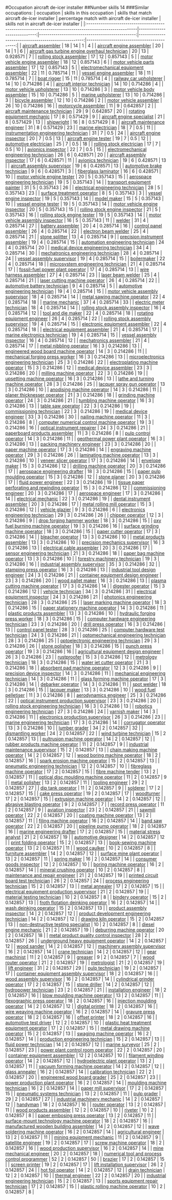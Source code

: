 #Occupation aircraft de-icer installer
##Number skills 14
###Similar occupations:
| occupation                                                                                            |   skills in this occupation |   skills that match aircraft de-icer installer |   percentage match with aircraft de-icer installer |   skills not in aircraft de-icer installer |
|:------------------------------------------------------------------------------------------------------|----------------------------:|-----------------------------------------------:|---------------------------------------------------:|-------------------------------------------:|
| [aircraft assembler](aircraft_assembler.md)                                                           |                          18 |                                             14 |                                           1        |                                          4 |
| [aircraft engine assembler](aircraft_engine_assembler.md)                                             |                          20 |                                             14 |                                           1        |                                          6 |
| [aircraft gas turbine engine overhaul technician](aircraft_gas_turbine_engine_overhaul_technician.md) |                          20 |                                             13 |                                           0.928571 |                                          7 |
| [rolling stock assembler](rolling_stock_assembler.md)                                                 |                          17 |                                             12 |                                           0.857143 |                                          5 |
| [motor vehicle engine assembler](motor_vehicle_engine_assembler.md)                                   |                          18 |                                             12 |                                           0.857143 |                                          6 |
| [motor vehicle parts assembler](motor_vehicle_parts_assembler.md)                                     |                          17 |                                             12 |                                           0.857143 |                                          5 |
| [electromechanical equipment assembler](electromechanical_equipment_assembler.md)                     |                          22 |                                             11 |                                           0.785714 |                                         11 |
| [vessel engine assembler](vessel_engine_assembler.md)                                                 |                          18 |                                             11 |                                           0.785714 |                                          7 |
| [boat rigger](boat_rigger.md)                                                                         |                          15 |                                             11 |                                           0.785714 |                                          4 |
| [railway car upholsterer](railway_car_upholsterer.md)                                                 |                          14 |                                             10 |                                           0.714286 |                                          4 |
| [aircraft interior technician](aircraft_interior_technician.md)                                       |                          14 |                                             10 |                                           0.714286 |                                          4 |
| [motor vehicle upholsterer](motor_vehicle_upholsterer.md)                                             |                          13 |                                             10 |                                           0.714286 |                                          3 |
| [motor vehicle body assembler](motor_vehicle_body_assembler.md)                                       |                          15 |                                             10 |                                           0.714286 |                                          5 |
| [marine upholsterer](marine_upholsterer.md)                                                           |                          13 |                                             10 |                                           0.714286 |                                          3 |
| [bicycle assembler](bicycle_assembler.md)                                                             |                          12 |                                             10 |                                           0.714286 |                                          2 |
| [motor vehicle assembler](motor_vehicle_assembler.md)                                                 |                          26 |                                             10 |                                           0.714286 |                                         16 |
| [motorcycle assembler](motorcycle_assembler.md)                                                       |                          11 |                                              9 |                                           0.642857 |                                          2 |
| [aircraft maintenance technician](aircraft_maintenance_technician.md)                                 |                          29 |                                              9 |                                           0.642857 |                                         20 |
| [rotating equipment mechanic](rotating_equipment_mechanic.md)                                         |                          17 |                                              8 |                                           0.571429 |                                          9 |
| [aircraft engine specialist](aircraft_engine_specialist.md)                                           |                          21 |                                              8 |                                           0.571429 |                                         13 |
| [shipwright](shipwright.md)                                                                           |                          16 |                                              8 |                                           0.571429 |                                          8 |
| [aircraft maintenance engineer](aircraft_maintenance_engineer.md)                                     |                          31 |                                              8 |                                           0.571429 |                                         23 |
| [marine electrician](marine_electrician.md)                                                           |                          18 |                                              7 |                                           0.5      |                                         11 |
| [instrumentation engineering technician](instrumentation_engineering_technician.md)                   |                          31 |                                              7 |                                           0.5      |                                         24 |
| [aircraft engine inspector](aircraft_engine_inspector.md)                                             |                          20 |                                              7 |                                           0.5      |                                         13 |
| [aircraft engine tester](aircraft_engine_tester.md)                                                   |                          19 |                                              7 |                                           0.5      |                                         12 |
| [automotive electrician](automotive_electrician.md)                                                   |                          25 |                                              7 |                                           0.5      |                                         18 |
| [rolling stock electrician](rolling_stock_electrician.md)                                             |                          17 |                                              7 |                                           0.5      |                                         10 |
| [avionics inspector](avionics_inspector.md)                                                           |                          22 |                                              7 |                                           0.5      |                                         15 |
| [electromechanical engineering technician](electromechanical_engineering_technician.md)               |                          26 |                                              6 |                                           0.428571 |                                         20 |
| [aircraft assembly inspector](aircraft_assembly_inspector.md)                                         |                          17 |                                              6 |                                           0.428571 |                                         11 |
| [avionics technician](avionics_technician.md)                                                         |                          19 |                                              6 |                                           0.428571 |                                         13 |
| [aircraft assembly supervisor](aircraft_assembly_supervisor.md)                                       |                          19 |                                              6 |                                           0.428571 |                                         13 |
| [automotive brake technician](automotive_brake_technician.md)                                         |                           9 |                                              6 |                                           0.428571 |                                          3 |
| [fiberglass laminator](fiberglass_laminator.md)                                                       |                          16 |                                              6 |                                           0.428571 |                                         10 |
| [motor vehicle engine tester](motor_vehicle_engine_tester.md)                                         |                          20 |                                              5 |                                           0.357143 |                                         15 |
| [aerospace engineering technician](aerospace_engineering_technician.md)                               |                          19 |                                              5 |                                           0.357143 |                                         14 |
| [transport equipment painter](transport_equipment_painter.md)                                         |                          31 |                                              5 |                                           0.357143 |                                         26 |
| [electrical engineering technician](electrical_engineering_technician.md)                             |                          28 |                                              5 |                                           0.357143 |                                         23 |
| [surface treatment operator](surface_treatment_operator.md)                                           |                           8 |                                              5 |                                           0.357143 |                                          3 |
| [vessel engine inspector](vessel_engine_inspector.md)                                                 |                          19 |                                              5 |                                           0.357143 |                                         14 |
| [model maker](model_maker.md)                                                                         |                          15 |                                              5 |                                           0.357143 |                                         10 |
| [vessel engine tester](vessel_engine_tester.md)                                                       |                          19 |                                              5 |                                           0.357143 |                                         14 |
| [motor vehicle engine inspector](motor_vehicle_engine_inspector.md)                                   |                          20 |                                              5 |                                           0.357143 |                                         15 |
| [rolling stock engine inspector](rolling_stock_engine_inspector.md)                                   |                          21 |                                              5 |                                           0.357143 |                                         16 |
| [rolling stock engine tester](rolling_stock_engine_tester.md)                                         |                          19 |                                              5 |                                           0.357143 |                                         14 |
| [motor vehicle assembly inspector](motor_vehicle_assembly_inspector.md)                               |                          16 |                                              5 |                                           0.357143 |                                         11 |
| [welder](welder.md)                                                                                   |                          31 |                                              4 |                                           0.285714 |                                         27 |
| [battery assembler](battery_assembler.md)                                                             |                          20 |                                              4 |                                           0.285714 |                                         16 |
| [control panel assembler](control_panel_assembler.md)                                                 |                          26 |                                              4 |                                           0.285714 |                                         22 |
| [electron beam welder](electron_beam_welder.md)                                                       |                          25 |                                              4 |                                           0.285714 |                                         21 |
| [stone splitter](stone_splitter.md)                                                                   |                          13 |                                              4 |                                           0.285714 |                                          9 |
| [precision instrument assembler](precision_instrument_assembler.md)                                   |                          19 |                                              4 |                                           0.285714 |                                         15 |
| [automation engineering technician](automation_engineering_technician.md)                             |                          24 |                                              4 |                                           0.285714 |                                         20 |
| [medical device engineering technician](medical_device_engineering_technician.md)                     |                          34 |                                              4 |                                           0.285714 |                                         30 |
| [mechatronics engineering technician](mechatronics_engineering_technician.md)                         |                          28 |                                              4 |                                           0.285714 |                                         24 |
| [vessel assembly supervisor](vessel_assembly_supervisor.md)                                           |                          19 |                                              4 |                                           0.285714 |                                         15 |
| [boilermaker](boilermaker.md)                                                                         |                          22 |                                              4 |                                           0.285714 |                                         18 |
| [microsystem engineering technician](microsystem_engineering_technician.md)                           |                          21 |                                              4 |                                           0.285714 |                                         17 |
| [fossil-fuel power plant operator](fossil-fuel_power_plant_operator.md)                               |                          17 |                                              4 |                                           0.285714 |                                         13 |
| [wire harness assembler](wire_harness_assembler.md)                                                   |                          27 |                                              4 |                                           0.285714 |                                         23 |
| [laser beam welder](laser_beam_welder.md)                                                             |                          25 |                                              4 |                                           0.285714 |                                         21 |
| [laser cutting machine operator](laser_cutting_machine_operator.md)                                   |                          26 |                                              4 |                                           0.285714 |                                         22 |
| [automotive battery technician](automotive_battery_technician.md)                                     |                           9 |                                              4 |                                           0.285714 |                                          5 |
| [automotive engineering technician](automotive_engineering_technician.md)                             |                          19 |                                              4 |                                           0.285714 |                                         15 |
| [motor vehicle assembly supervisor](motor_vehicle_assembly_supervisor.md)                             |                          18 |                                              4 |                                           0.285714 |                                         14 |
| [metal sawing machine operator](metal_sawing_machine_operator.md)                                     |                          22 |                                              4 |                                           0.285714 |                                         18 |
| [marine mechanic](marine_mechanic.md)                                                                 |                          37 |                                              4 |                                           0.285714 |                                         33 |
| [electric meter technician](electric_meter_technician.md)                                             |                          18 |                                              4 |                                           0.285714 |                                         14 |
| [rolling stock assembly inspector](rolling_stock_assembly_inspector.md)                               |                          16 |                                              4 |                                           0.285714 |                                         12 |
| [tool and die maker](tool_and_die_maker.md)                                                           |                          22 |                                              4 |                                           0.285714 |                                         18 |
| [rotating equipment engineer](rotating_equipment_engineer.md)                                         |                          26 |                                              4 |                                           0.285714 |                                         22 |
| [rolling stock assembly supervisor](rolling_stock_assembly_supervisor.md)                             |                          19 |                                              4 |                                           0.285714 |                                         15 |
| [electronic equipment assembler](electronic_equipment_assembler.md)                                   |                          22 |                                              4 |                                           0.285714 |                                         18 |
| [electrical equipment assembler](electrical_equipment_assembler.md)                                   |                          21 |                                              4 |                                           0.285714 |                                         17 |
| [marine electronics technician](marine_electronics_technician.md)                                     |                          19 |                                              4 |                                           0.285714 |                                         15 |
| [vessel assembly inspector](vessel_assembly_inspector.md)                                             |                          16 |                                              4 |                                           0.285714 |                                         12 |
| [mechatronics assembler](mechatronics_assembler.md)                                                   |                          21 |                                              4 |                                           0.285714 |                                         17 |
| [metal nibbling operator](metal_nibbling_operator.md)                                                 |                          16 |                                              3 |                                           0.214286 |                                         13 |
| [engineered wood board machine operator](engineered_wood_board_machine_operator.md)                   |                          14 |                                              3 |                                           0.214286 |                                         11 |
| [mechanical forging press worker](mechanical_forging_press_worker.md)                                 |                          16 |                                              3 |                                           0.214286 |                                         13 |
| [microelectronics engineering technician](microelectronics_engineering_technician.md)                 |                          25 |                                              3 |                                           0.214286 |                                         22 |
| [electroplating machine operator](electroplating_machine_operator.md)                                 |                          15 |                                              3 |                                           0.214286 |                                         12 |
| [medical device assembler](medical_device_assembler.md)                                               |                          23 |                                              3 |                                           0.214286 |                                         20 |
| [milling machine operator](milling_machine_operator.md)                                               |                          22 |                                              3 |                                           0.214286 |                                         19 |
| [upsetting machine operator](upsetting_machine_operator.md)                                           |                          16 |                                              3 |                                           0.214286 |                                         13 |
| [lathe and turning machine operator](lathe_and_turning_machine_operator.md)                           |                          28 |                                              3 |                                           0.214286 |                                         25 |
| [lacquer spray gun operator](lacquer_spray_gun_operator.md)                                           |                          13 |                                              3 |                                           0.214286 |                                         10 |
| [anodising machine operator](anodising_machine_operator.md)                                           |                          14 |                                              3 |                                           0.214286 |                                         11 |
| [planer thicknesser operator](planer_thicknesser_operator.md)                                         |                          21 |                                              3 |                                           0.214286 |                                         18 |
| [grinding machine operator](grinding_machine_operator.md)                                             |                          24 |                                              3 |                                           0.214286 |                                         21 |
| [tumbling machine operator](tumbling_machine_operator.md)                                             |                          16 |                                              3 |                                           0.214286 |                                         13 |
| [table saw operator](table_saw_operator.md)                                                           |                          22 |                                              3 |                                           0.214286 |                                         19 |
| [commissioning technician](commissioning_technician.md)                                               |                          22 |                                              3 |                                           0.214286 |                                         19 |
| [medical device engineer](medical_device_engineer.md)                                                 |                          33 |                                              3 |                                           0.214286 |                                         30 |
| [nailing machine operator](nailing_machine_operator.md)                                               |                          11 |                                              3 |                                           0.214286 |                                          8 |
| [computer numerical control machine operator](computer_numerical_control_machine_operator.md)         |                          19 |                                              3 |                                           0.214286 |                                         16 |
| [optical instrument repairer](optical_instrument_repairer.md)                                         |                          24 |                                              3 |                                           0.214286 |                                         21 |
| [paperboard products assembler](paperboard_products_assembler.md)                                     |                          11 |                                              3 |                                           0.214286 |                                          8 |
| [pulp control operator](pulp_control_operator.md)                                                     |                          14 |                                              3 |                                           0.214286 |                                         11 |
| [geothermal power plant operator](geothermal_power_plant_operator.md)                                 |                          16 |                                              3 |                                           0.214286 |                                         13 |
| [packing machinery engineer](packing_machinery_engineer.md)                                           |                          23 |                                              3 |                                           0.214286 |                                         20 |
| [paper machine operator](paper_machine_operator.md)                                                   |                          17 |                                              3 |                                           0.214286 |                                         14 |
| [engraving machine operator](engraving_machine_operator.md)                                           |                          29 |                                              3 |                                           0.214286 |                                         26 |
| [laminating machine operator](laminating_machine_operator.md)                                         |                          13 |                                              3 |                                           0.214286 |                                         10 |
| [veneer slicer operator](veneer_slicer_operator.md)                                                   |                          17 |                                              3 |                                           0.214286 |                                         14 |
| [envelope maker](envelope_maker.md)                                                                   |                          15 |                                              3 |                                           0.214286 |                                         12 |
| [drilling machine operator](drilling_machine_operator.md)                                             |                          20 |                                              3 |                                           0.214286 |                                         17 |
| [aerospace engineering drafter](aerospace_engineering_drafter.md)                                     |                          18 |                                              3 |                                           0.214286 |                                         15 |
| [paper pulp moulding operator](paper_pulp_moulding_operator.md)                                       |                          15 |                                              3 |                                           0.214286 |                                         12 |
| [stone planer](stone_planer.md)                                                                       |                          20 |                                              3 |                                           0.214286 |                                         17 |
| [fluid power engineer](fluid_power_engineer.md)                                                       |                          22 |                                              3 |                                           0.214286 |                                         19 |
| [tissue paper perforating and rewinding operator](tissue_paper_perforating_and_rewinding_operator.md) |                          15 |                                              3 |                                           0.214286 |                                         12 |
| [commissioning engineer](commissioning_engineer.md)                                                   |                          20 |                                              3 |                                           0.214286 |                                         17 |
| [aerospace engineer](aerospace_engineer.md)                                                           |                          17 |                                              3 |                                           0.214286 |                                         14 |
| [electrical mechanic](electrical_mechanic.md)                                                         |                          22 |                                              3 |                                           0.214286 |                                         19 |
| [dental instrument assembler](dental_instrument_assembler.md)                                         |                          20 |                                              3 |                                           0.214286 |                                         17 |
| [metal rolling mill operator](metal_rolling_mill_operator.md)                                         |                          15 |                                              3 |                                           0.214286 |                                         12 |
| [vehicle glazier](vehicle_glazier.md)                                                                 |                           9 |                                              3 |                                           0.214286 |                                          6 |
| [electronics engineering technician](electronics_engineering_technician.md)                           |                          29 |                                              3 |                                           0.214286 |                                         26 |
| [chipper operator](chipper_operator.md)                                                               |                          12 |                                              3 |                                           0.214286 |                                          9 |
| [drop forging hammer worker](drop_forging_hammer_worker.md)                                           |                          18 |                                              3 |                                           0.214286 |                                         15 |
| [oxy fuel burning machine operator](oxy_fuel_burning_machine_operator.md)                             |                          19 |                                              3 |                                           0.214286 |                                         16 |
| [surface grinding machine operator](surface_grinding_machine_operator.md)                             |                          18 |                                              3 |                                           0.214286 |                                         15 |
| [paper cutter operator](paper_cutter_operator.md)                                                     |                          17 |                                              3 |                                           0.214286 |                                         14 |
| [bleacher operator](bleacher_operator.md)                                                             |                          13 |                                              3 |                                           0.214286 |                                         10 |
| [metal products assembler](metal_products_assembler.md)                                               |                          13 |                                              3 |                                           0.214286 |                                         10 |
| [precision mechanics supervisor](precision_mechanics_supervisor.md)                                   |                          16 |                                              3 |                                           0.214286 |                                         13 |
| [electrical cable assembler](electrical_cable_assembler.md)                                           |                          20 |                                              3 |                                           0.214286 |                                         17 |
| [sensor engineering technician](sensor_engineering_technician.md)                                     |                          21 |                                              3 |                                           0.214286 |                                         18 |
| [paper bag machine operator](paper_bag_machine_operator.md)                                           |                          13 |                                              3 |                                           0.214286 |                                         10 |
| [forestry machinery technician](forestry_machinery_technician.md)                                     |                          19 |                                              3 |                                           0.214286 |                                         16 |
| [industrial assembly supervisor](industrial_assembly_supervisor.md)                                   |                          35 |                                              3 |                                           0.214286 |                                         32 |
| [stamping press operator](stamping_press_operator.md)                                                 |                          16 |                                              3 |                                           0.214286 |                                         13 |
| [industrial tool design engineer](industrial_tool_design_engineer.md)                                 |                          24 |                                              3 |                                           0.214286 |                                         21 |
| [container equipment design engineer](container_equipment_design_engineer.md)                         |                          23 |                                              3 |                                           0.214286 |                                         20 |
| [wood pallet maker](wood_pallet_maker.md)                                                             |                          16 |                                              3 |                                           0.214286 |                                         13 |
| [plasma cutting machine operator](plasma_cutting_machine_operator.md)                                 |                          17 |                                              3 |                                           0.214286 |                                         14 |
| [digester operator](digester_operator.md)                                                             |                          15 |                                              3 |                                           0.214286 |                                         12 |
| [vehicle technician](vehicle_technician.md)                                                           |                          34 |                                              3 |                                           0.214286 |                                         31 |
| [electrical equipment inspector](electrical_equipment_inspector.md)                                   |                          24 |                                              3 |                                           0.214286 |                                         21 |
| [photonics engineering technician](photonics_engineering_technician.md)                               |                          28 |                                              3 |                                           0.214286 |                                         25 |
| [laser marking machine operator](laser_marking_machine_operator.md)                                   |                          18 |                                              3 |                                           0.214286 |                                         15 |
| [paper stationery machine operator](paper_stationery_machine_operator.md)                             |                          14 |                                              3 |                                           0.214286 |                                         11 |
| [plastic products assembler](plastic_products_assembler.md)                                           |                          13 |                                              3 |                                           0.214286 |                                         10 |
| [hydraulic forging press worker](hydraulic_forging_press_worker.md)                                   |                          18 |                                              3 |                                           0.214286 |                                         15 |
| [computer hardware engineering technician](computer_hardware_engineering_technician.md)               |                          23 |                                              3 |                                           0.214286 |                                         20 |
| [drill press operator](drill_press_operator.md)                                                       |                          16 |                                              3 |                                           0.214286 |                                         13 |
| [control panel tester](control_panel_tester.md)                                                       |                          28 |                                              3 |                                           0.214286 |                                         25 |
| [computer hardware test technician](computer_hardware_test_technician.md)                             |                          24 |                                              3 |                                           0.214286 |                                         21 |
| [optomechanical engineering technician](optomechanical_engineering_technician.md)                     |                          28 |                                              3 |                                           0.214286 |                                         25 |
| [optoelectronic engineering technician](optoelectronic_engineering_technician.md)                     |                          29 |                                              3 |                                           0.214286 |                                         26 |
| [stone polisher](stone_polisher.md)                                                                   |                          18 |                                              3 |                                           0.214286 |                                         15 |
| [punch press operator](punch_press_operator.md)                                                       |                          19 |                                              3 |                                           0.214286 |                                         16 |
| [agricultural equipment design engineer](agricultural_equipment_design_engineer.md)                   |                          26 |                                              3 |                                           0.214286 |                                         23 |
| [rustproofer](rustproofer.md)                                                                         |                          15 |                                              3 |                                           0.214286 |                                         12 |
| [metrology technician](metrology_technician.md)                                                       |                          18 |                                              3 |                                           0.214286 |                                         15 |
| [water jet cutter operator](water_jet_cutter_operator.md)                                             |                          21 |                                              3 |                                           0.214286 |                                         18 |
| [absorbent pad machine operator](absorbent_pad_machine_operator.md)                                   |                          12 |                                              3 |                                           0.214286 |                                          9 |
| [precision device inspector](precision_device_inspector.md)                                           |                          14 |                                              3 |                                           0.214286 |                                         11 |
| [mechanical engineering technician](mechanical_engineering_technician.md)                             |                          14 |                                              3 |                                           0.214286 |                                         11 |
| [glass forming machine operator](glass_forming_machine_operator.md)                                   |                          17 |                                              3 |                                           0.214286 |                                         14 |
| [debarker operator](debarker_operator.md)                                                             |                          14 |                                              3 |                                           0.214286 |                                         11 |
| [spot welder](spot_welder.md)                                                                         |                          18 |                                              3 |                                           0.214286 |                                         15 |
| [lacquer maker](lacquer_maker.md)                                                                     |                          13 |                                              3 |                                           0.214286 |                                         10 |
| [wood fuel pelletiser](wood_fuel_pelletiser.md)                                                       |                          11 |                                              3 |                                           0.214286 |                                          8 |
| [aerodynamics engineer](aerodynamics_engineer.md)                                                     |                          25 |                                              3 |                                           0.214286 |                                         22 |
| [optical instrument production supervisor](optical_instrument_production_supervisor.md)               |                          23 |                                              3 |                                           0.214286 |                                         20 |
| [rolling stock engineering technician](rolling_stock_engineering_technician.md)                       |                          16 |                                              3 |                                           0.214286 |                                         13 |
| [robotics engineering technician](robotics_engineering_technician.md)                                 |                          27 |                                              3 |                                           0.214286 |                                         24 |
| [varnish maker](varnish_maker.md)                                                                     |                          14 |                                              3 |                                           0.214286 |                                         11 |
| [electronics production supervisor](electronics_production_supervisor.md)                             |                          26 |                                              3 |                                           0.214286 |                                         23 |
| [marine engineering technician](marine_engineering_technician.md)                                     |                          17 |                                              3 |                                           0.214286 |                                         14 |
| [corrugator operator](corrugator_operator.md)                                                         |                          13 |                                              3 |                                           0.214286 |                                         10 |
| [lumber grader](lumber_grader.md)                                                                     |                          34 |                                              2 |                                           0.142857 |                                         32 |
| [dismantling worker](dismantling_worker.md)                                                           |                          24 |                                              2 |                                           0.142857 |                                         22 |
| [wind turbine technician](wind_turbine_technician.md)                                                 |                          15 |                                              2 |                                           0.142857 |                                         13 |
| [pultrusion machine operator](pultrusion_machine_operator.md)                                         |                          14 |                                              2 |                                           0.142857 |                                         12 |
| [rubber products machine operator](rubber_products_machine_operator.md)                               |                          11 |                                              2 |                                           0.142857 |                                          9 |
| [industrial maintenance supervisor](industrial_maintenance_supervisor.md)                             |                          15 |                                              2 |                                           0.142857 |                                         13 |
| [chain making machine operator](chain_making_machine_operator.md)                                     |                          14 |                                              2 |                                           0.142857 |                                         12 |
| [wood boring machine operator](wood_boring_machine_operator.md)                                       |                          18 |                                              2 |                                           0.142857 |                                         16 |
| [spark erosion machine operator](spark_erosion_machine_operator.md)                                   |                          15 |                                              2 |                                           0.142857 |                                         13 |
| [pneumatic engineering technician](pneumatic_engineering_technician.md)                               |                          12 |                                              2 |                                           0.142857 |                                         10 |
| [fibreglass machine operator](fibreglass_machine_operator.md)                                         |                          17 |                                              2 |                                           0.142857 |                                         15 |
| [fibre machine tender](fibre_machine_tender.md)                                                       |                          13 |                                              2 |                                           0.142857 |                                         11 |
| [optical disc moulding machine operator](optical_disc_moulding_machine_operator.md)                   |                          11 |                                              2 |                                           0.142857 |                                          9 |
| [metal polisher](metal_polisher.md)                                                                   |                          13 |                                              2 |                                           0.142857 |                                         11 |
| [tooling engineer](tooling_engineer.md)                                                               |                          29 |                                              2 |                                           0.142857 |                                         27 |
| [dip tank operator](dip_tank_operator.md)                                                             |                          11 |                                              2 |                                           0.142857 |                                          9 |
| [solderer](solderer.md)                                                                               |                          17 |                                              2 |                                           0.142857 |                                         15 |
| [cake press operator](cake_press_operator.md)                                                         |                          19 |                                              2 |                                           0.142857 |                                         17 |
| [woodturner](woodturner.md)                                                                           |                          17 |                                              2 |                                           0.142857 |                                         15 |
| [extrusion machine operator](extrusion_machine_operator.md)                                           |                          14 |                                              2 |                                           0.142857 |                                         12 |
| [abrasive blasting operator](abrasive_blasting_operator.md)                                           |                           9 |                                              2 |                                           0.142857 |                                          7 |
| [record press operator](record_press_operator.md)                                                     |                          11 |                                              2 |                                           0.142857 |                                          9 |
| [aviation inspector](aviation_inspector.md)                                                           |                          23 |                                              2 |                                           0.142857 |                                         21 |
| [sawmill operator](sawmill_operator.md)                                                               |                          22 |                                              2 |                                           0.142857 |                                         20 |
| [coating machine operator](coating_machine_operator.md)                                               |                          13 |                                              2 |                                           0.142857 |                                         11 |
| [filing machine operator](filing_machine_operator.md)                                                 |                          16 |                                              2 |                                           0.142857 |                                         14 |
| [band saw operator](band_saw_operator.md)                                                             |                          22 |                                              2 |                                           0.142857 |                                         20 |
| [pipeline pump operator](pipeline_pump_operator.md)                                                   |                          18 |                                              2 |                                           0.142857 |                                         16 |
| [marine engineering drafter](marine_engineering_drafter.md)                                           |                          17 |                                              2 |                                           0.142857 |                                         15 |
| [material stress analyst](material_stress_analyst.md)                                                 |                          21 |                                              2 |                                           0.142857 |                                         19 |
| [automotive designer](automotive_designer.md)                                                         |                          14 |                                              2 |                                           0.142857 |                                         12 |
| [print folding operator](print_folding_operator.md)                                                   |                          15 |                                              2 |                                           0.142857 |                                         13 |
| [book-sewing machine operator](book-sewing_machine_operator.md)                                       |                          13 |                                              2 |                                           0.142857 |                                         11 |
| [wood caulker](wood_caulker.md)                                                                       |                          10 |                                              2 |                                           0.142857 |                                          8 |
| [furniture assembler](furniture_assembler.md)                                                         |                          14 |                                              2 |                                           0.142857 |                                         12 |
| [surface mine plant operator](surface_mine_plant_operator.md)                                         |                          13 |                                              2 |                                           0.142857 |                                         11 |
| [spring maker](spring_maker.md)                                                                       |                          16 |                                              2 |                                           0.142857 |                                         14 |
| [consumer goods inspector](consumer_goods_inspector.md)                                               |                          12 |                                              2 |                                           0.142857 |                                         10 |
| [boring machine operator](boring_machine_operator.md)                                                 |                          16 |                                              2 |                                           0.142857 |                                         14 |
| [mineral crushing operator](mineral_crushing_operator.md)                                             |                          10 |                                              2 |                                           0.142857 |                                          8 |
| [maintenance and repair engineer](maintenance_and_repair_engineer.md)                                 |                          21 |                                              2 |                                           0.142857 |                                         19 |
| [printed circuit board test technician](printed_circuit_board_test_technician.md)                     |                          26 |                                              2 |                                           0.142857 |                                         24 |
| [process engineering technician](process_engineering_technician.md)                                   |                          15 |                                              2 |                                           0.142857 |                                         13 |
| [metal annealer](metal_annealer.md)                                                                   |                          17 |                                              2 |                                           0.142857 |                                         15 |
| [electrical equipment production supervisor](electrical_equipment_production_supervisor.md)           |                          21 |                                              2 |                                           0.142857 |                                         19 |
| [material testing technician](material_testing_technician.md)                                         |                          10 |                                              2 |                                           0.142857 |                                          8 |
| [bindery operator](bindery_operator.md)                                                               |                          15 |                                              2 |                                           0.142857 |                                         13 |
| [froth flotation deinking operator](froth_flotation_deinking_operator.md)                             |                          16 |                                              2 |                                           0.142857 |                                         14 |
| [wash deinking operator](wash_deinking_operator.md)                                                   |                          15 |                                              2 |                                           0.142857 |                                         13 |
| [product assembly inspector](product_assembly_inspector.md)                                           |                          14 |                                              2 |                                           0.142857 |                                         12 |
| [product development engineering technician](product_development_engineering_technician.md)           |                          14 |                                              2 |                                           0.142857 |                                         12 |
| [drawing kiln operator](drawing_kiln_operator.md)                                                     |                          15 |                                              2 |                                           0.142857 |                                         13 |
| [non-destructive testing specialist](non-destructive_testing_specialist.md)                           |                          10 |                                              2 |                                           0.142857 |                                          8 |
| [diesel engine mechanic](diesel_engine_mechanic.md)                                                   |                          21 |                                              2 |                                           0.142857 |                                         19 |
| [deburring machine operator](deburring_machine_operator.md)                                           |                          20 |                                              2 |                                           0.142857 |                                         18 |
| [metal product quality control inspector](metal_product_quality_control_inspector.md)                 |                          28 |                                              2 |                                           0.142857 |                                         26 |
| [underground heavy equipment operator](underground_heavy_equipment_operator.md)                       |                          14 |                                              2 |                                           0.142857 |                                         12 |
| [wood sander](wood_sander.md)                                                                         |                          14 |                                              2 |                                           0.142857 |                                         12 |
| [machinery assembly supervisor](machinery_assembly_supervisor.md)                                     |                          16 |                                              2 |                                           0.142857 |                                         14 |
| [crane technician](crane_technician.md)                                                               |                          14 |                                              2 |                                           0.142857 |                                         12 |
| [gear machinist](gear_machinist.md)                                                                   |                          11 |                                              2 |                                           0.142857 |                                          9 |
| [greaser](greaser.md)                                                                                 |                           9 |                                              2 |                                           0.142857 |                                          7 |
| [wood router operator](wood_router_operator.md)                                                       |                          21 |                                              2 |                                           0.142857 |                                         19 |
| [metrologist](metrologist.md)                                                                         |                          21 |                                              2 |                                           0.142857 |                                         19 |
| [lift engineer](lift_engineer.md)                                                                     |                          31 |                                              2 |                                           0.142857 |                                         29 |
| [pulp technician](pulp_technician.md)                                                                 |                          19 |                                              2 |                                           0.142857 |                                         17 |
| [container equipment assembly supervisor](container_equipment_assembly_supervisor.md)                 |                          18 |                                              2 |                                           0.142857 |                                         16 |
| [wood assembly supervisor](wood_assembly_supervisor.md)                                               |                          16 |                                              2 |                                           0.142857 |                                         14 |
| [cylindrical grinder operator](cylindrical_grinder_operator.md)                                       |                          17 |                                              2 |                                           0.142857 |                                         15 |
| [stone driller](stone_driller.md)                                                                     |                          14 |                                              2 |                                           0.142857 |                                         12 |
| [hydropower technician](hydropower_technician.md)                                                     |                          23 |                                              2 |                                           0.142857 |                                         21 |
| [installation engineer](installation_engineer.md)                                                     |                          18 |                                              2 |                                           0.142857 |                                         16 |
| [blow moulding machine operator](blow_moulding_machine_operator.md)                                   |                          13 |                                              2 |                                           0.142857 |                                         11 |
| [flexographic press operator](flexographic_press_operator.md)                                         |                          18 |                                              2 |                                           0.142857 |                                         16 |
| [injection moulding operator](injection_moulding_operator.md)                                         |                          14 |                                              2 |                                           0.142857 |                                         12 |
| [digital printer](digital_printer.md)                                                                 |                          18 |                                              2 |                                           0.142857 |                                         16 |
| [wire weaving machine operator](wire_weaving_machine_operator.md)                                     |                          16 |                                              2 |                                           0.142857 |                                         14 |
| [gravure press operator](gravure_press_operator.md)                                                   |                          18 |                                              2 |                                           0.142857 |                                         16 |
| [offset printer](offset_printer.md)                                                                   |                          18 |                                              2 |                                           0.142857 |                                         16 |
| [automotive test driver](automotive_test_driver.md)                                                   |                          12 |                                              2 |                                           0.142857 |                                         10 |
| [plastic heat treatment equipment operator](plastic_heat_treatment_equipment_operator.md)             |                          17 |                                              2 |                                           0.142857 |                                         15 |
| [metal drawing machine operator](metal_drawing_machine_operator.md)                                   |                          15 |                                              2 |                                           0.142857 |                                         13 |
| [swaging machine operator](swaging_machine_operator.md)                                               |                          16 |                                              2 |                                           0.142857 |                                         14 |
| [production engineering technician](production_engineering_technician.md)                             |                          15 |                                              2 |                                           0.142857 |                                         13 |
| [fluid power technician](fluid_power_technician.md)                                                   |                          14 |                                              2 |                                           0.142857 |                                         12 |
| [marine surveyor](marine_surveyor.md)                                                                 |                          25 |                                              2 |                                           0.142857 |                                         23 |
| [power plant control room operator](power_plant_control_room_operator.md)                             |                          22 |                                              2 |                                           0.142857 |                                         20 |
| [container equipment assembler](container_equipment_assembler.md)                                     |                          12 |                                              2 |                                           0.142857 |                                         10 |
| [filament winding operator](filament_winding_operator.md)                                             |                          14 |                                              2 |                                           0.142857 |                                         12 |
| [hydroelectric plant operator](hydroelectric_plant_operator.md)                                       |                          13 |                                              2 |                                           0.142857 |                                         11 |
| [vacuum forming machine operator](vacuum_forming_machine_operator.md)                                 |                          14 |                                              2 |                                           0.142857 |                                         12 |
| [glass annealer](glass_annealer.md)                                                                   |                          16 |                                              2 |                                           0.142857 |                                         14 |
| [calibration technician](calibration_technician.md)                                                   |                          22 |                                              2 |                                           0.142857 |                                         20 |
| [engineered wood board grader](engineered_wood_board_grader.md)                                       |                          25 |                                              2 |                                           0.142857 |                                         23 |
| [power production plant operator](power_production_plant_operator.md)                                 |                          16 |                                              2 |                                           0.142857 |                                         14 |
| [moulding machine technician](moulding_machine_technician.md)                                         |                          16 |                                              2 |                                           0.142857 |                                         14 |
| [paper mill supervisor](paper_mill_supervisor.md)                                                     |                          17 |                                              2 |                                           0.142857 |                                         15 |
| [pneumatic systems technician](pneumatic_systems_technician.md)                                       |                          13 |                                              2 |                                           0.142857 |                                         11 |
| [pulp grader](pulp_grader.md)                                                                         |                          29 |                                              2 |                                           0.142857 |                                         27 |
| [industrial machinery mechanic](industrial_machinery_mechanic.md)                                     |                          14 |                                              2 |                                           0.142857 |                                         12 |
| [handyman](handyman.md)                                                                               |                          18 |                                              2 |                                           0.142857 |                                         16 |
| [router operator](router_operator.md)                                                                 |                          13 |                                              2 |                                           0.142857 |                                         11 |
| [wood products assembler](wood_products_assembler.md)                                                 |                          12 |                                              2 |                                           0.142857 |                                         10 |
| [riveter](riveter.md)                                                                                 |                          10 |                                              2 |                                           0.142857 |                                          8 |
| [paper embosing press operator](paper_embosing_press_operator.md)                                     |                          13 |                                              2 |                                           0.142857 |                                         11 |
| [surface-mount technology machine operator](surface-mount_technology_machine_operator.md)             |                          18 |                                              2 |                                           0.142857 |                                         16 |
| [manufactured wooden building assembler](manufactured_wooden_building_assembler.md)                   |                          14 |                                              2 |                                           0.142857 |                                         12 |
| [wave soldering machine operator](wave_soldering_machine_operator.md)                                 |                          16 |                                              2 |                                           0.142857 |                                         14 |
| [agricultural engineer](agricultural_engineer.md)                                                     |                          13 |                                              2 |                                           0.142857 |                                         11 |
| [mining equipment mechanic](mining_equipment_mechanic.md)                                             |                          11 |                                              2 |                                           0.142857 |                                          9 |
| [satellite engineer](satellite_engineer.md)                                                           |                          19 |                                              2 |                                           0.142857 |                                         17 |
| [screw machine operator](screw_machine_operator.md)                                                   |                          18 |                                              2 |                                           0.142857 |                                         16 |
| [wood production supervisor](wood_production_supervisor.md)                                           |                          16 |                                              2 |                                           0.142857 |                                         14 |
| [mine mechanical engineer](mine_mechanical_engineer.md)                                               |                          20 |                                              2 |                                           0.142857 |                                         18 |
| [numerical tool and process control programmer](numerical_tool_and_process_control_programmer.md)     |                          52 |                                              2 |                                           0.142857 |                                         50 |
| [brazier](brazier.md)                                                                                 |                          17 |                                              2 |                                           0.142857 |                                         15 |
| [screen printer](screen_printer.md)                                                                   |                          19 |                                              2 |                                           0.142857 |                                         17 |
| [lift installation supervisor](lift_installation_supervisor.md)                                       |                          26 |                                              2 |                                           0.142857 |                                         24 |
| [hot foil operator](hot_foil_operator.md)                                                             |                          14 |                                              2 |                                           0.142857 |                                         12 |
| [drain technician](drain_technician.md)                                                               |                          12 |                                              2 |                                           0.142857 |                                         10 |
| [thermal engineer](thermal_engineer.md)                                                               |                          22 |                                              2 |                                           0.142857 |                                         20 |
| [industrial engineering technician](industrial_engineering_technician.md)                             |                          15 |                                              2 |                                           0.142857 |                                         13 |
| [sports equipment repair technician](sports_equipment_repair_technician.md)                           |                          17 |                                              2 |                                           0.142857 |                                         15 |
| [plastic rolling machine operator](plastic_rolling_machine_operator.md)                               |                          10 |                                              2 |                                           0.142857 |                                          8 |
